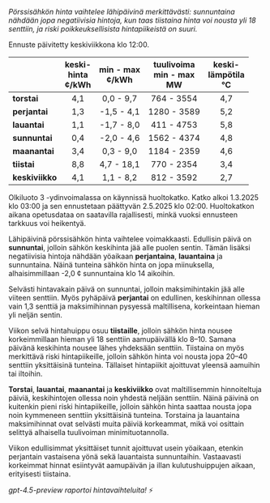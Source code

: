 *Pörssisähkön hinta vaihtelee lähipäivinä merkittävästi: sunnuntaina nähdään jopa negatiivisia hintoja, kun taas tiistaina hinta voi nousta yli 18 senttiin, ja riski poikkeuksellisista hintapiikeistä on suuri.*

Ennuste päivitetty keskiviikkona klo 12:00.

|              | keski-<br>hinta<br>¢/kWh | min - max<br>¢/kWh | tuulivoima<br>min - max<br>MW | keski-<br>lämpötila<br>°C |
|:-------------|:----------------:|:----------------:|:-------------:|:-------------:|
| **torstai**      |       4,1        |     0,0 - 9,7      |     764 - 3554     |        4,7        |
| **perjantai**    |       1,3        |    -1,5 - 4,1      |    1280 - 3589     |        5,2        |
| **lauantai**     |       1,1        |    -1,7 - 8,0      |     411 - 4753     |        5,8        |
| **sunnuntai**    |       0,4        |    -2,0 - 4,6      |    1562 - 4374     |        4,8        |
| **maanantai**    |       3,4        |     0,3 - 9,0      |    1184 - 2359     |        4,6        |
| **tiistai**      |       8,8        |     4,7 - 18,1     |     770 - 2354     |        3,4        |
| **keskiviikko**  |       4,1        |     1,1 - 8,2      |     812 - 3592     |        2,7        |

Olkiluoto 3 -ydinvoimalassa on käynnissä huoltokatko. Katko alkoi 1.3.2025 klo 03:00 ja sen ennustetaan päättyvän 2.5.2025 klo 02:00. Huoltokatkon aikana opetusdataa on saatavilla rajallisesti, minkä vuoksi ennusteen tarkkuus voi heikentyä.

Lähipäivinä pörssisähkön hinta vaihtelee voimakkaasti. Edullisin päivä on **sunnuntai**, jolloin sähkön keskihinta jää alle puolen sentin. Tämän lisäksi negatiivisia hintoja nähdään yöaikaan **perjantaina**, **lauantaina** ja sunnuntaina. Näinä tunteina sähkön hinta on jopa miinuksella, alhaisimmillaan -2,0 ¢ sunnuntaina klo 14 aikoihin.

Selvästi hintavakain päivä on sunnuntai, jolloin maksimihintakin jää alle viiteen senttiin. Myös pyhäpäivä **perjantai** on edullinen, keskihinnan ollessa vain 1,3 senttiä ja maksimihinnan pysyessä maltillisena, korkeintaan hieman yli neljän sentin.

Viikon selvä hintahuippu osuu **tiistaille**, jolloin sähkön hinta nousee korkeimmillaan hieman yli 18 senttiin aamupäivällä klo 8–10. Samana päivänä keskihinta nousee lähes yhdeksään senttiin. Tiistaina on myös merkittävä riski hintapiikeille, jolloin sähkön hinta voi nousta jopa 20–40 senttiin yksittäisinä tunteina. Tällaiset hintapiikit ajoittuvat yleensä aamuihin tai iltoihin.

**Torstai**, **lauantai**, **maanantai** ja **keskiviikko** ovat maltillisemmin hinnoiteltuja päiviä, keskihintojen ollessa noin yhdestä neljään senttiin. Näinä päivinä on kuitenkin pieni riski hintapiikeille, jolloin sähkön hinta saattaa nousta jopa noin kymmeneen senttiin yksittäisinä tunteina. Torstaina ja lauantaina maksimihinnat ovat selvästi muita päiviä korkeammat, mikä voi osittain selittyä alhaisella tuulivoiman minimituotannolla.

Viikon edullisimmat yksittäiset tunnit ajoittuvat usein yöaikaan, etenkin perjantain vastaisena yönä sekä lauantaista sunnuntaihin. Vastaavasti korkeimmat hinnat esiintyvät aamupäivän ja illan kulutushuippujen aikaan, erityisesti tiistaina.

*gpt-4.5-preview raportoi hintavaihteluita!* ⚡
